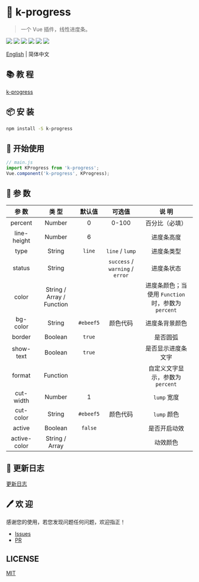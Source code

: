 # 🌈 k-progress

> 一个 Vue 插件，线性进度条。

![](https://img.shields.io/npm/v/k-progress?color=success&style=flat-square)
![](https://img.shields.io/github/languages/top/xrkffgg/k-progress?style=flat-square)
![](https://img.shields.io/github/languages/code-size/xrkffgg/k-progress?color=orange&style=flat-square)
![](https://img.shields.io/github/stars/xrkffgg/k-progress?color=blueviolet&style=flat-square)
![](https://img.shields.io/github/license/xrkffgg/k-progress?color=red&style=flat-square)
![](https://img.shields.io/npm/dt/k-progress?color=ff69b4&style=flat-square)

[English](./README.md) | 简体中文

## 📚 教 程
[k-progress](https://xrkffgg.github.io/Knotes/course/k-progress.html)

## 📦 安 装
```bash
npm install -S k-progress
```

## 🔨 开始使用
```js
// main.js
import KProgress from 'k-progress';
Vue.component('k-progress', KProgress);
```
## 📔 参 数
|    参 数     |           类 型           |  默认值   |             可选值              |                       说 明                        |
| :----------: | :-----------------------: | :-------: | :-----------------------------: | :------------------------------------------------: |
|   percent    |          Number           |     0     |              0-100              |                   百分比（必填）                   |
| line-height  |          Number           |     6     |                                 |                     进度条高度                     |
|     type     |          String           |  `line`   |         `line` / `lump`         |                     进度条类型                     |
|    status    |          String           |           | `success` / `warning` / `error` |                     进度条状态                     |
|    color     | String / Array / Function |           |                                 | 进度条颜色；当使用 `Function` 时，参数为 `percent` |
|   bg-color   |          String           | `#ebeef5` |            颜色代码             |                   进度条背景颜色                   |
|    border    |          Boolean          |  `true`   |                                 |                      是否圆弧                      |
|  show-text   |          Boolean          |  `true`   |                                 |                 是否显示进度条文字                 |
|    format    |         Function          |           |                                 |           自定义文字显示，参数为 `percent`            |
|  cut-width   |          Number           |     1     |                                 |                    `lump` 宽度                     |
|  cut-color   |          String           | `#ebeef5` |            颜色代码             |                    `lump` 颜色                     |
|    active    |          Boolean          |  `false`  |                                 |                    是否开启动效                    |
| active-color |      String / Array       |           |                                 |                      动效颜色                      |

## 📒 更新日志
[更新日志](./CHANGELOG-CN.md)

## 🖊 欢 迎
感谢您的使用，若您发现问题任何问题，欢迎指正！ 
- [Issues](https://github.com/xrkffgg/k-progress/issues) 
- [PR](https://github.com/xrkffgg/k-progress/pulls)

## LICENSE
[MIT](https://github.com/xrkffgg/k-progress/blob/master/LICENSE)